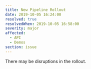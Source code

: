 ```yaml
---
title: New Pipeline Rollout
date: 2019-10-05 16:24:00
resolved: true
resolvedWhen: 2019-10-05 16:58:00
severity: major
affected:
  - API
  - Demos
section: issue
---
```


There may be disruptions in the rollout.